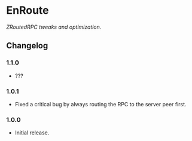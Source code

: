 # EnRoute

*ZRoutedRPC tweaks and optimization.*

## Changelog

### 1.1.0

  * ???

### 1.0.1

  * Fixed a critical bug by always routing the RPC to the server peer first.

### 1.0.0

  * Initial release.